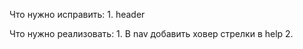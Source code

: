 Что нужно исправить:
    1. header

Что нужно реализовать:
    1. В nav добавить ховер стрелки в help
    2. 